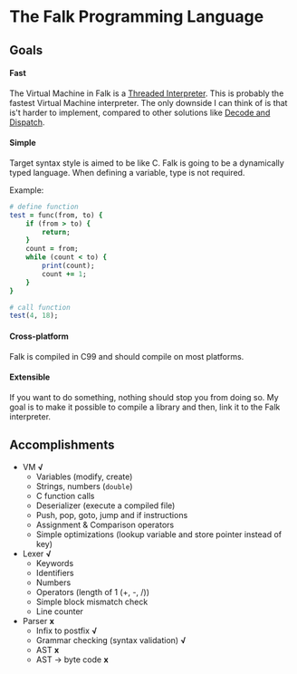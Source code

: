 # The Falk Programming Language


## Goals

#### Fast
The Virtual Machine in Falk is a [Threaded Interpreter](https://en.wikipedia.org/wiki/Threaded_code).
This is probably the fastest Virtual Machine interpreter. The only downside I can think of is that is't harder to implement, compared to other solutions like [Decode and Dispatch](http://stackoverflow.com/questions/3848343/decode-and-dispatch-interpretation-vs-threaded-interpretation).

#### Simple
Target syntax style is aimed to be like C.
Falk is going to be a dynamically typed language. When defining a variable, type is not required.

Example:
``` ruby
# define function
test = func(from, to) {
    if (from > to) {
        return;
    }
    count = from;
    while (count < to) {
        print(count);
        count += 1;
    }
}

# call function
test(4, 18);

```

#### Cross-platform
Falk is compiled in C99 and should compile on most platforms.

#### Extensible
If you want to do something, nothing should stop you from doing so. My goal is to make it possible to compile a library and then, link it to the Falk interpreter.



## Accomplishments

* VM **√**
   * Variables (modify, create)
   * Strings, numbers (``` double ```)
   * C function calls
   * Deserializer (execute a compiled file)
   * Push, pop, goto, jump and if instructions
   * Assignment & Comparison operators
   * Simple optimizations (lookup variable and store pointer instead of key)
* Lexer **√**
   * Keywords
   * Identifiers
   * Numbers
   * Operators (length of 1 (+, -, /))
   * Simple block mismatch check
   * Line counter
* Parser **x**
   * Infix to postfix **√**
   * Grammar checking (syntax validation) **√**
   * AST **x**
   * AST -> byte code **x**
